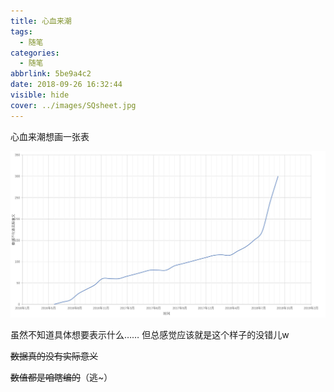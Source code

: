```yaml
---
title: 心血来潮
tags:
  - 随笔
categories:
  - 随笔
abbrlink: 5be9a4c2
date: 2018-09-26 16:32:44
visible: hide
cover: ../images/SQsheet.jpg
---
```

心血来潮想画一张表

<!--more-->

![呐，一张表](/images/SQsheet.jpg "呐，一张表")

虽然不知道具体想要表示什么……
但总感觉应该就是这个样子的没错儿w

~~数据真的没有实际意义~~

~~数值都是咱瞎编的~~（逃~）